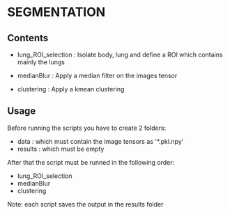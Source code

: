# SEGMENTATION

## Contents

- lung_ROI_selection : Isolate body, lung and define a ROI which contains mainly the lungs

- medianBlur : Apply a median filter on the images tensor

- clustering : Apply a kmean clustering

## Usage
Before running the scripts you have to create 2 folders:
- data : which must contain the image tensors as '\*.pkl.npy'
- results : which must be empty

After that the script must be runned in the following order:
- lung_ROI_selection
- medianBlur
- clustering

Note: each script saves the output in the results folder
